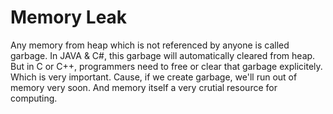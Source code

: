 # Memory Leak

Any memory from heap which is not referenced by anyone is called garbage. In JAVA & C#, this garbage will automatically cleared from heap. But in C or C++, programmers need to free or clear that garbage explicitely. Which is very important. Cause, if we create garbage, we'll run out of memory very soon. And memory itself a very crutial resource for computing.

